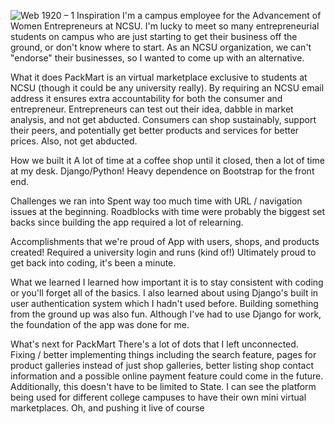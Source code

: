 ![Web 1920 – 1](https://user-images.githubusercontent.com/15880253/111902208-993eb480-8a12-11eb-9642-e2b8b0099723.png)
Inspiration
I'm a campus employee for the Advancement of Women Entrepreneurs at NCSU. I'm lucky to meet so many entrepreneurial students on campus who are just starting to get their business off the ground, or don't know where to start. As an NCSU organization, we can't "endorse" their businesses, so I wanted to come up with an alternative.

What it does
PackMart is an virtual marketplace exclusive to students at NCSU (though it could be any university really). By requiring an NCSU email address it ensures extra accountability for both the consumer and entrepreneur. Entrepreneurs can test out their idea, dabble in market analysis, and not get abducted. Consumers can shop sustainably, support their peers, and potentially get better products and services for better prices. Also, not get abducted.

How we built it
A lot of time at a coffee shop until it closed, then a lot of time at my desk. Django/Python! Heavy dependence on Bootstrap for the front end.

Challenges we ran into
Spent way too much time with URL / navigation issues at the beginning. Roadblocks with time were probably the biggest set backs since building the app required a lot of relearning.

Accomplishments that we're proud of
App with users, shops, and products created! Required a university login and runs (kind of!) Ultimately proud to get back into coding, it's been a minute.

What we learned
I learned how important it is to stay consistent with coding or you'll forget all of the basics. I also learned about using Django's built in user authentication system which I hadn't used before. Building something from the ground up was also fun. Although I've had to use Django for work, the foundation of the app was done for me.

What's next for PackMart
There's a lot of dots that I left unconnected. Fixing / better implementing things including the search feature, pages for product galleries instead of just shop galleries, better listing shop contact information and a possible online payment feature could come in the future. Additionally, this doesn't have to be limited to State. I can see the platform being used for different college campuses to have their own mini virtual marketplaces. Oh, and pushing it live of course
